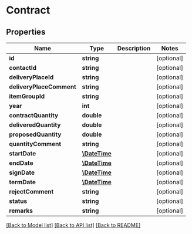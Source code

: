 # Contract

## Properties
Name | Type | Description | Notes
------------ | ------------- | ------------- | -------------
**id** | **string** |  | [optional] 
**contactId** | **string** |  | [optional] 
**deliveryPlaceId** | **string** |  | [optional] 
**deliveryPlaceComment** | **string** |  | [optional] 
**itemGroupId** | **string** |  | [optional] 
**year** | **int** |  | [optional] 
**contractQuantity** | **double** |  | [optional] 
**deliveredQuantity** | **double** |  | [optional] 
**proposedQuantity** | **double** |  | [optional] 
**quantityComment** | **string** |  | [optional] 
**startDate** | [**\DateTime**](\DateTime.md) |  | [optional] 
**endDate** | [**\DateTime**](\DateTime.md) |  | [optional] 
**signDate** | [**\DateTime**](\DateTime.md) |  | [optional] 
**termDate** | [**\DateTime**](\DateTime.md) |  | [optional] 
**rejectComment** | **string** |  | [optional] 
**status** | **string** |  | [optional] 
**remarks** | **string** |  | [optional] 

[[Back to Model list]](../README.md#documentation-for-models) [[Back to API list]](../README.md#documentation-for-api-endpoints) [[Back to README]](../README.md)


